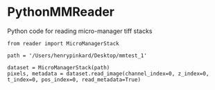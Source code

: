 # PythonMMReader
Python code for reading micro-manager tiff stacks

```
from reader import MicroManagerStack

path = '/Users/henrypinkard/Desktop/mmtest_1'

dataset = MicroManagerStack(path)
pixels, metadata = dataset.read_image(channel_index=0, z_index=0, t_index=0, pos_index=0, read_metadata=True)
```
